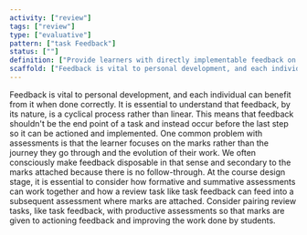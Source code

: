 ```yaml
---
activity: ["review"]
tags: ["review"]
type: ["evaluative"]
pattern: ["task Feedback"]
status: [""]
definition: ["Provide learners with directly implementable feedback on a task so they can directly address the feedback and improve their work."]
scaffold: ["Feedback is vital to personal development, and each individual can benefit from it when done correctly. It is essential to understand that feedback, by its nature, is a cyclical process rather than linear. This means that feedback shouldn't be the end point of a task and instead occur before the last step so it can be actioned and implemented. One common problem with assessments is that the learner focuses on the marks rather than the journey they go through and the evolution of their work. We often consciously make feedback disposable in that sense and secondary to the marks attached because there is no follow-through. At the course design stage, it is essential to consider how formative and summative assessments can work together and how a review task like task feedback can feed into a subsequent assessment where marks are attached. Consider pairing review tasks, like task feedback, with productive assessments so that marks are given to actioning feedback and improving the work done by students."]
---
```


Feedback is vital to personal development, and each individual can benefit from it when done correctly. It is essential to understand that feedback, by its nature, is a cyclical process rather than linear. This means that feedback shouldn't be the end point of a task and instead occur before the last step so it can be actioned and implemented. One common problem with assessments is that the learner focuses on the marks rather than the journey they go through and the evolution of their work. We often consciously make feedback disposable in that sense and secondary to the marks attached because there is no follow-through. At the course design stage, it is essential to consider how formative and summative assessments can work together and how a review task like task feedback can feed into a subsequent assessment where marks are attached. Consider pairing review tasks, like task feedback, with productive assessments so that marks are given to actioning feedback and improving the work done by students.
